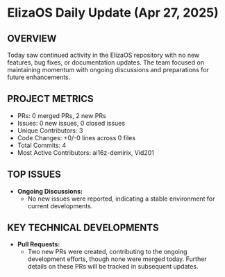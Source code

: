 # ElizaOS Daily Update (Apr 27, 2025)

## OVERVIEW 
Today saw continued activity in the ElizaOS repository with no new features, bug fixes, or documentation updates. The team focused on maintaining momentum with ongoing discussions and preparations for future enhancements.

## PROJECT METRICS
- PRs: 0 merged PRs, 2 new PRs
- Issues: 0 new issues, 0 closed issues
- Unique Contributors: 3
- Code Changes: +0/-0 lines across 0 files
- Total Commits: 4
- Most Active Contributors: ai16z-demirix, Vid201

## TOP ISSUES
- **Ongoing Discussions:**
  - No new issues were reported, indicating a stable environment for current developments.

## KEY TECHNICAL DEVELOPMENTS
- **Pull Requests:**
  - Two new PRs were created, contributing to the ongoing development efforts, though none were merged today. Further details on these PRs will be tracked in subsequent updates.